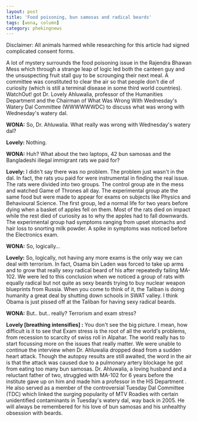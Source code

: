 ```yaml
---
layout: post
title: 'Food poisoning, bun samosas and radical beards'
tags: [wona, column]
category: phekingnews
---
```


Disclaimer: All animals harmed while researching for this article had signed complicated consent forms. 

A lot of mystery surrounds the food poisoning issue in the Rajendra Bhawan Mess which through a strange leap of logic led both the canteen guy and the unsuspecting fruit stall guy to be scrounging their next meal. A committee was constituted to clear the air so that people don't die of curiosity (which is still a terminal disease in some third world countries). WatchOut! got Dr. Lovely Ahluwalia, professor of the Humanities Department and the Chairman of What Was Wrong With Wednesday's Watery Dal Committee (WWWWWWDC) to discuss what was wrong with Wednesday's watery dal.

**WONA:** So, Dr. Ahluwalia. What really was wrong with Wednesday's watery dal?

**Lovely:** Nothing.

**WONA:** Huh? What about the two laptops, 42 bun samosas and the Bangladeshi illegal immigrant rats we paid for?

**Lovely:** I didn't say there was no problem. The problem just wasn't in the dal. In fact, the rats you paid for were instrumental in finding the real issue. The rats were divided into two groups. The control group ate in the mess and watched Game of Thrones all day. The experimental group ate the same food but were made to appear for exams on subjects like Physics and Behavioural Science. The first group, led a normal life for two years before dying when a basket of apples fell on them. Most of the rats died on impact while the rest died of curiosity as to why the apples had to fall downwards. The experimental group had symptoms ranging from upset stomachs and hair loss to snorting milk powder.  A spike in symptoms was noticed before the Electronics exam.

**WONA:** So, logically…

**Lovely:** So, logically, not having any more exams is the only way we can deal with terrorism. In fact, Osama bin Laden was forced to take up arms and to grow that really sexy radical beard of his after repeatedly failing MA-102. We were led to this conclusion when we noticed a group of rats with equally radical but not quite as sexy beards trying to buy nuclear weapon blueprints from Russia. When you come to think of it, the Taliban is doing humanity a great deal by shutting down schools in SWAT valley. I think Obama is just pissed off at the Taliban for having sexy radical beards.

**WONA:** But.. but.. really? Terrorism and exam stress?

**Lovely [breathing intensifies] :** You don't see the big picture. I mean, how difficult is it to see that Exam stress is the root of all the world's problems, from recession to scarcity of swiss roll in Alpahar. The world really has to start focussing more on the issues that really matter.
We were unable to continue the interview when Dr. Ahluwalia dropped dead from a sudden heart attack. Though the autopsy results are still awaited, the word in the air is that the attack was caused due to a pulmonary artery blockage he got from eating too many bun samosas.
Dr. Ahluwalia, a loving husband and a reluctant father of two, struggled with MA-102 for 6 years before the institute gave up on him and made him a professor in the HS Department . He also served as a member of the controversial Tuesday Dal Committee (TDC) which linked the surging popularity of MTV Roadies with certain unidentified contaminants in Tuesday's watery dal, way back in 2005. He will always be remembered for his love of bun samosas and his unhealthy obsession with beards.